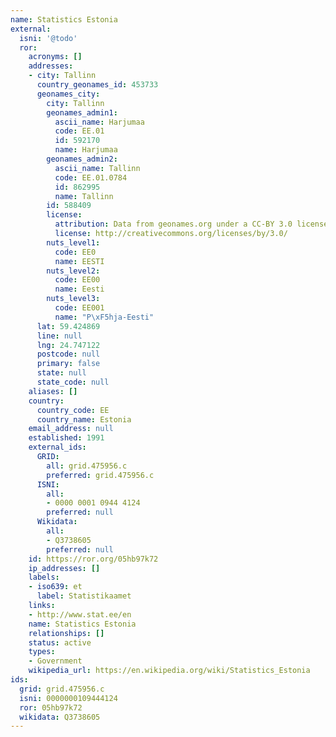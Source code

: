 ```yaml
---
name: Statistics Estonia
external:
  isni: '@todo'
  ror:
    acronyms: []
    addresses:
    - city: Tallinn
      country_geonames_id: 453733
      geonames_city:
        city: Tallinn
        geonames_admin1:
          ascii_name: Harjumaa
          code: EE.01
          id: 592170
          name: Harjumaa
        geonames_admin2:
          ascii_name: Tallinn
          code: EE.01.0784
          id: 862995
          name: Tallinn
        id: 588409
        license:
          attribution: Data from geonames.org under a CC-BY 3.0 license
          license: http://creativecommons.org/licenses/by/3.0/
        nuts_level1:
          code: EE0
          name: EESTI
        nuts_level2:
          code: EE00
          name: Eesti
        nuts_level3:
          code: EE001
          name: "P\xF5hja-Eesti"
      lat: 59.424869
      line: null
      lng: 24.747122
      postcode: null
      primary: false
      state: null
      state_code: null
    aliases: []
    country:
      country_code: EE
      country_name: Estonia
    email_address: null
    established: 1991
    external_ids:
      GRID:
        all: grid.475956.c
        preferred: grid.475956.c
      ISNI:
        all:
        - 0000 0001 0944 4124
        preferred: null
      Wikidata:
        all:
        - Q3738605
        preferred: null
    id: https://ror.org/05hb97k72
    ip_addresses: []
    labels:
    - iso639: et
      label: Statistikaamet
    links:
    - http://www.stat.ee/en
    name: Statistics Estonia
    relationships: []
    status: active
    types:
    - Government
    wikipedia_url: https://en.wikipedia.org/wiki/Statistics_Estonia
ids:
  grid: grid.475956.c
  isni: 0000000109444124
  ror: 05hb97k72
  wikidata: Q3738605
---
```

